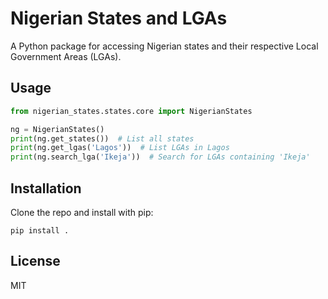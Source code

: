 # Nigerian States and LGAs

A Python package for accessing Nigerian states and their respective Local Government Areas (LGAs).

## Usage

```python
from nigerian_states.states.core import NigerianStates

ng = NigerianStates()
print(ng.get_states())  # List all states
print(ng.get_lgas('Lagos'))  # List LGAs in Lagos
print(ng.search_lga('Ikeja'))  # Search for LGAs containing 'Ikeja'
```

## Installation

Clone the repo and install with pip:

```
pip install .
```

## License
MIT
